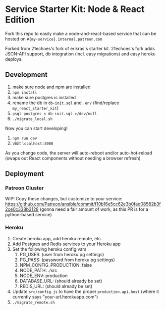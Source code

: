 # Service Starter Kit: Node & React Edition

Fork this repo to easily make a node-and-react-based service that can be hosted on `#{my-service}.internal.patreon.com`

Forked from 21echoes's fork of erikras's starter kit. 21echoes's fork adds JSON-API support, db integration (incl. easy migrations) and easy heroku deploys.


## Development

1. make sure node and npm are installed
1. `npm install`
1. make sure postgres is installed
1. rename the db in `db-init.sql` and `.env` (find/replace `my_react_starter_kit`)
1. `psql postgres < db-init.sql >/dev/null`
1. `./migrate_local.sh`

Now you can start developing!

1. `npm run dev`
1. visit `localhost:3000`

As you change code, the server will auto-reboot and/or auto-hot-reload (swaps out React components without needing a browser refresh)


## Deployment

### Patreon Cluster

WIP! Copy these changes, but customize to your service: https://github.com/Patreon/ansible/commit/f10b16e5cc62e3b0fad08582b3f2ce0c338b3128 (gonna need a fair amount of work, as this PR is for a python-based service)


### Heroku

1. Create heroku app, add heroku remote, etc.
1. Add Postgres and Redis services to your Heroku app
1. Set the following heroku config vars
    1. PG_USER: (user from heroku pg settings)
    1. PG_PASS: (password from heroku pg settings)
    1. NPM_CONFIG_PRODUCTION: false
    1. NODE_PATH: ./src
    1. NODE_ENV: production
    1. DATABASE_URL: (should already be set)
    1. REDIS_URL: (should already be set)
1. Update `src/config.js` to have the proper `production.api.host` (where it currently says "your-url.herokuapp.com")
1. `./migrate_remote.sh`
